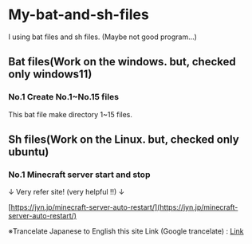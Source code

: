 # My-bat-and-sh-files
I using bat files and sh files. (Maybe not good program...)

## Bat files(Work on the windows. but, checked only windows11)

### No.1 Create No.1~No.15 files
This bat file make directory 1~15 files.


## Sh files(Work on the Linux. but, checked only ubuntu)

### No.1 Minecraft server start and stop
↓ Very refer site! (very helpful !!) ↓

[https://jyn.jp/minecraft-server-auto-restart/](https://jyn.jp/minecraft-server-auto-restart/)

※Trancelate Japanese to English this site Link (Google trancelate) : [Link](https://translate.google.com/translate?sl=ja&tl=en&u=https://jyn.jp/minecraft-server-auto-restart/)

